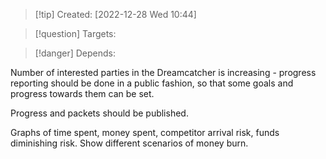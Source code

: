 
>[!tip] Created: [2022-12-28 Wed 10:44]

>[!question] Targets: 

>[!danger] Depends: 

Number of interested parties in the Dreamcatcher is increasing - progress reporting should be done in a public fashion, so that some goals and progress towards them can be set.

Progress and packets should be published.

Graphs of time spent, money spent, competitor arrival risk, funds diminishing risk.
Show different scenarios of money burn.